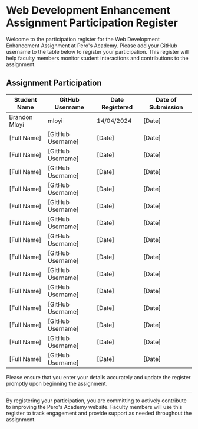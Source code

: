 # Web Development Enhancement Assignment Participation Register

Welcome to the participation register for the Web Development Enhancement Assignment at Pero's Academy. Please add your GitHub username to the table below to register your participation. This register will help faculty members monitor student interactions and contributions to the assignment.

## Assignment Participation

| Student Name          | GitHub Username      | Date Registered  | Date of Submission |
|-----------------------|----------------------|------------------|--------------------|
| Brandon Mloyi         |  mloyi               | 14/04/2024       | [Date]             | 
| [Full Name]           | [GitHub Username]    | [Date]           | [Date]             |
| [Full Name]           | [GitHub Username]    | [Date]           | [Date]             |
| [Full Name]           | [GitHub Username]    | [Date]           | [Date]             |
| [Full Name]           | [GitHub Username]    | [Date]           | [Date]             |
| [Full Name]           | [GitHub Username]    | [Date]           | [Date]             |
| [Full Name]           | [GitHub Username]    | [Date]           | [Date]             |
| [Full Name]           | [GitHub Username]    | [Date]           | [Date]             |
| [Full Name]           | [GitHub Username]    | [Date]           | [Date]             |
| [Full Name]           | [GitHub Username]    | [Date]           | [Date]             |
| [Full Name]           | [GitHub Username]    | [Date]           | [Date]             |
| [Full Name]           | [GitHub Username]    | [Date]           | [Date]             |
| [Full Name]           | [GitHub Username]    | [Date]           | [Date]             |
| [Full Name]           | [GitHub Username]    | [Date]           | [Date]             |
| [Full Name]           | [GitHub Username]    | [Date]           | [Date]             |


Please ensure that you enter your details accurately and update the register promptly upon beginning the assignment.

---

By registering your participation, you are committing to actively contribute to improving the Pero's Academy website. Faculty members will use this register to track engagement and provide support as needed throughout the assignment.
